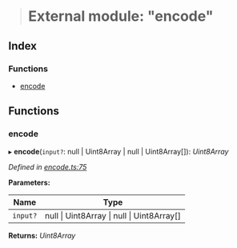 > # External module: "encode"

## Index

### Functions

* [encode](_encode_.md#encode)

## Functions

###  encode

▸ **encode**(`input?`: null | Uint8Array | null | Uint8Array[]): *Uint8Array*

*Defined in [encode.ts:75](https://github.com/polkadot-js/common/blob/9a4938b/packages/trie-codec/src/encode.ts#L75)*

**Parameters:**

Name | Type |
------ | ------ |
`input?` | null \| Uint8Array \| null \| Uint8Array[] |

**Returns:** *Uint8Array*